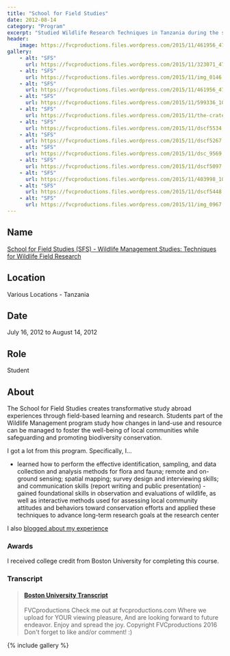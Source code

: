 ```yaml
---
title: "School for Field Studies"
date: 2012-08-14
category: "Program"
excerpt: "Studied Wildlife Research Techniques in Tanzania during the summer of 2012."
header:
    image: https://fvcproductions.files.wordpress.com/2015/11/461956_476846202328099_271376704_o.jpg
gallery:
    - alt: "SFS"
      url: https://fvcproductions.files.wordpress.com/2015/11/323071_476875508991835_1185245848_o.jpg?w=517&h=342&zoom=2
    - alt: "SFS"
      url: https://fvcproductions.files.wordpress.com/2015/11/img_0146.jpg?w=225&h=169&zoom=2
    - alt: "SFS"
      url: https://fvcproductions.files.wordpress.com/2015/11/461956_476846202328099_271376704_o.jpg?w=225&h=169&zoom=2
    - alt: "SFS"
      url: https://fvcproductions.files.wordpress.com/2015/11/599336_10151111795034456_946669947_n.jpg?w=315&h=210&zoom=2
    - alt: "SFS"
      url: https://fvcproductions.files.wordpress.com/2015/11/the-crater.jpg?w=427&h=210&zoom=2
    - alt: "SFS"
      url: https://fvcproductions.files.wordpress.com/2015/11/dscf5534.jpg?w=235&h=176&zoom=2
    - alt: "SFS"
      url: https://fvcproductions.files.wordpress.com/2015/11/dscf5267.jpg?w=235&h=157&zoom=2
    - alt: "SFS"
      url: https://fvcproductions.files.wordpress.com/2015/11/dsc_9569.jpg?w=507&h=337&zoom=2
    - alt: "SFS"
      url: https://fvcproductions.files.wordpress.com/2015/11/dscf5097.jpg?w=178&h=133&zoom=2
    - alt: "SFS"
      url: https://fvcproductions.files.wordpress.com/2015/11/403998_10151001701941363_1690786442_n.jpg?w=178&h=133&zoom=2
    - alt: "SFS"
      url: https://fvcproductions.files.wordpress.com/2015/11/dscf5448.jpg?w=200&h=133&zoom=2
    - alt: "SFS"
      url: https://fvcproductions.files.wordpress.com/2015/11/img_0967.jpg?w=178&h=133&zoom=2
---
```


## Name

<a title="SFS" href="https://www.fieldstudies.org/eastafrica" target="_blank" rel="noopener">School for Field Studies (SFS) - Wildlife Management Studies: Techniques for Wildlife Field Research</a>

## Location

Various Locations - Tanzania

## Date

July 16, 2012 to August 14, 2012

## Role

Student

## About

The School for Field Studies creates transformative study abroad experiences through field-based learning and research. Students part of the Wildlife Management program study how changes in land-use and resource can be managed to foster the well-being of local communities while safeguarding and promoting biodiversity conservation.

I got a lot from this program. Specifically, I...

- learned how to perform the effective identification, sampling, and data collection and analysis methods for flora and fauna; remote and on-ground sensing; spatial mapping; survey design and interviewing skills; and communication skills (report writing and public presentation) - gained foundational skills in observation and evaluations of wildlife, as well as interactive methods used for assessing local community attitudes and behaviors toward conservation efforts and applied these techniques to advance long-term research goals at the research center

I also <a href="https://fvcproductions.com/2013/07/28/blog-post-from-tanzania/" target="_blank" rel="noopener">blogged about my experience</a>

### Awards

I received college credit from Boston University for completing this course.

### Transcript

<blockquote class="embedly-card"><h4><a href="https://www.scribd.com/doc/313099732/Boston-University-Transcript">Boston University Transcript</a></h4><p>FVCproductions Check me out at fvcproductions.com Where we upload for YOUR viewing pleasure, And are looking forward to future endeavor. Enjoy and spread the joy. Copyright FVCproductions 2016 Don't forget to like and/or comment! :)</p></blockquote>

{% include gallery %}